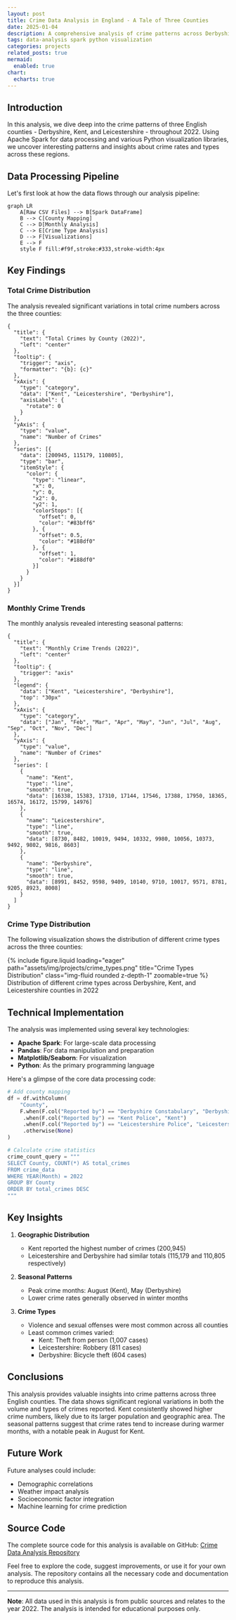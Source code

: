 ```yaml
---
layout: post
title: Crime Data Analysis in England - A Tale of Three Counties
date: 2025-01-04
description: A comprehensive analysis of crime patterns across Derbyshire, Kent, and Leicestershire using Apache Spark and Python
tags: data-analysis spark python visualization
categories: projects
related_posts: true
mermaid:
  enabled: true
chart:
  echarts: true
---
```


## Introduction

In this analysis, we dive deep into the crime patterns of three English counties - Derbyshire, Kent, and Leicestershire - throughout 2022. Using Apache Spark for data processing and various Python visualization libraries, we uncover interesting patterns and insights about crime rates and types across these regions.

## Data Processing Pipeline

Let's first look at how the data flows through our analysis pipeline:

```mermaid
graph LR
    A[Raw CSV Files] --> B[Spark DataFrame]
    B --> C[County Mapping]
    C --> D[Monthly Analysis]
    C --> E[Crime Type Analysis]
    D --> F[Visualizations]
    E --> F
    style F fill:#f9f,stroke:#333,stroke-width:4px
```

## Key Findings

### Total Crime Distribution

The analysis revealed significant variations in total crime numbers across the three counties:

```echarts
{
  "title": {
    "text": "Total Crimes by County (2022)",
    "left": "center"
  },
  "tooltip": {
    "trigger": "axis",
    "formatter": "{b}: {c}"
  },
  "xAxis": {
    "type": "category",
    "data": ["Kent", "Leicestershire", "Derbyshire"],
    "axisLabel": {
      "rotate": 0
    }
  },
  "yAxis": {
    "type": "value",
    "name": "Number of Crimes"
  },
  "series": [{
    "data": [200945, 115179, 110805],
    "type": "bar",
    "itemStyle": {
      "color": {
        "type": "linear",
        "x": 0,
        "y": 0,
        "x2": 0,
        "y2": 1,
        "colorStops": [{
          "offset": 0,
          "color": "#83bff6"
        }, {
          "offset": 0.5,
          "color": "#188df0"
        }, {
          "offset": 1,
          "color": "#188df0"
        }]
      }
    }
  }]
}
```

### Monthly Crime Trends

The monthly analysis revealed interesting seasonal patterns:

```echarts
{
  "title": {
    "text": "Monthly Crime Trends (2022)",
    "left": "center"
  },
  "tooltip": {
    "trigger": "axis"
  },
  "legend": {
    "data": ["Kent", "Leicestershire", "Derbyshire"],
    "top": "30px"
  },
  "xAxis": {
    "type": "category",
    "data": ["Jan", "Feb", "Mar", "Apr", "May", "Jun", "Jul", "Aug", "Sep", "Oct", "Nov", "Dec"]
  },
  "yAxis": {
    "type": "value",
    "name": "Number of Crimes"
  },
  "series": [
    {
      "name": "Kent",
      "type": "line",
      "smooth": true,
      "data": [16338, 15383, 17310, 17144, 17546, 17388, 17950, 18365, 16574, 16172, 15799, 14976]
    },
    {
      "name": "Leicestershire",
      "type": "line",
      "smooth": true,
      "data": [8730, 8482, 10019, 9494, 10332, 9980, 10056, 10373, 9492, 9802, 9816, 8603]
    },
    {
      "name": "Derbyshire",
      "type": "line",
      "smooth": true,
      "data": [8991, 8452, 9598, 9409, 10140, 9710, 10017, 9571, 8781, 9205, 8923, 8008]
    }
  ]
}
```

### Crime Type Distribution

The following visualization shows the distribution of different crime types across the three counties:

<div class="row mt-3">
    <div class="col-sm mt-3 mt-md-0">
        {% include figure.liquid loading="eager" path="assets/img/projects/crime_types.png" title="Crime Types Distribution" class="img-fluid rounded z-depth-1" zoomable=true %}
    </div>
</div>
<div class="caption">
    Distribution of different crime types across Derbyshire, Kent, and Leicestershire counties in 2022
</div>

## Technical Implementation

The analysis was implemented using several key technologies:

- **Apache Spark**: For large-scale data processing
- **Pandas**: For data manipulation and preparation
- **Matplotlib/Seaborn**: For visualization
- **Python**: As the primary programming language

Here's a glimpse of the core data processing code:

```python
# Add county mapping
df = df.withColumn(
    "County",
    F.when(F.col("Reported by") == "Derbyshire Constabulary", "Derbyshire")
     .when(F.col("Reported by") == "Kent Police", "Kent")
     .when(F.col("Reported by") == "Leicestershire Police", "Leicestershire")
     .otherwise(None)
)

# Calculate crime statistics
crime_count_query = """
SELECT County, COUNT(*) AS total_crimes
FROM crime_data
WHERE YEAR(Month) = 2022
GROUP BY County
ORDER BY total_crimes DESC
"""
```

## Key Insights

1. **Geographic Distribution**
   - Kent reported the highest number of crimes (200,945)
   - Leicestershire and Derbyshire had similar totals (115,179 and 110,805 respectively)

2. **Seasonal Patterns**
   - Peak crime months: August (Kent), May (Derbyshire)
   - Lower crime rates generally observed in winter months

3. **Crime Types**
   - Violence and sexual offenses were most common across all counties
   - Least common crimes varied:
     - Kent: Theft from person (1,007 cases)
     - Leicestershire: Robbery (811 cases)
     - Derbyshire: Bicycle theft (604 cases)

## Conclusions

This analysis provides valuable insights into crime patterns across three English counties. The data shows significant regional variations in both the volume and types of crimes reported. Kent consistently showed higher crime numbers, likely due to its larger population and geographic area. The seasonal patterns suggest that crime rates tend to increase during warmer months, with a notable peak in August for Kent.

## Future Work

Future analyses could include:
- Demographic correlations
- Weather impact analysis
- Socioeconomic factor integration
- Machine learning for crime prediction

## Source Code

The complete source code for this analysis is available on GitHub:
[Crime Data Analysis Repository](https://github.com/Ahmad-Alam/Crime-Data-Analysis)

Feel free to explore the code, suggest improvements, or use it for your own analysis. The repository contains all the necessary code and documentation to reproduce this analysis.

---

**Note**: All data used in this analysis is from public sources and relates to the year 2022. The analysis is intended for educational purposes only.
